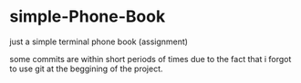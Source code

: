 # simple-Phone-Book
just a simple terminal phone book (assignment)

some commits are within short periods of times due to the fact that i forgot to use git at the beggining of the project.